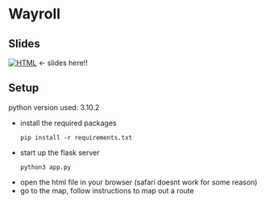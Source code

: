 # Wayroll
## Slides

<a href="https://www.figma.com/slides/QvZIPdWZDZW20pFXj3sDTP/BuildingBloCS-slides?node-id=1-42&t=noeLudUjXJruVddv-0"><img alt="HTML" src="https://img.shields.io/badge/Figma-F24E1E?logo=figma&logoColor=white"></a>
<- slides here!!
## Setup
python version used: 3.10.2
- install the required packages
  ```
  pip install -r requirements.txt
  ```
- start up the flask server
  ```
  python3 app.py
  ```
- open the html file in your browser (safari doesnt work for some reason)
- go to the map, follow instructions to map out a route 
